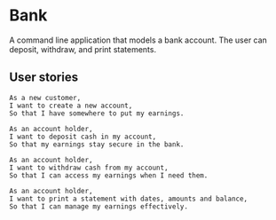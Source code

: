 # Bank
A command line application that models a bank account. The user can deposit, withdraw, and print statements.

## User stories
```
As a new customer,
I want to create a new account,
So that I have somewhere to put my earnings.
```
```
As an account holder,
I want to deposit cash in my account,
So that my earnings stay secure in the bank.
```
```
As an account holder,
I want to withdraw cash from my account,
So that I can access my earnings when I need them.
```
```
As an account holder,
I want to print a statement with dates, amounts and balance,
So that I can manage my earnings effectively.
```
